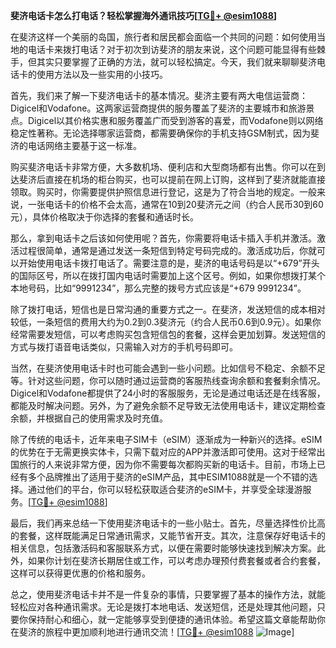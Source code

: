 **斐济电话卡怎么打电话？轻松掌握海外通讯技巧[[TG💪+ @esim1088](https://t.me/s/esim1088)]**

在斐济这样一个美丽的岛国，旅行者和居民都会面临一个共同的问题：如何使用当地的电话卡来拨打电话？对于初次到访斐济的朋友来说，这个问题可能显得有些棘手，但其实只要掌握了正确的方法，就可以轻松搞定。今天，我们就来聊聊斐济电话卡的使用方法以及一些实用的小技巧。

首先，我们来了解一下斐济电话卡的基本情况。斐济主要有两大电信运营商：Digicel和Vodafone。这两家运营商提供的服务覆盖了斐济的主要城市和旅游景点。Digicel以其价格实惠和服务覆盖广而受到游客的喜爱，而Vodafone则以网络稳定性著称。无论选择哪家运营商，都需要确保你的手机支持GSM制式，因为斐济的电话网络主要基于这一标准。

购买斐济电话卡非常方便，大多数机场、便利店和大型商场都有出售。你可以在到达斐济后直接在机场的柜台购买，也可以提前在网上订购，这样到了斐济就能直接领取。购买时，你需要提供护照信息进行登记，这是为了符合当地的规定。一般来说，一张电话卡的价格不会太高，通常在10到20斐济元之间（约合人民币30到60元），具体价格取决于你选择的套餐和通话时长。

那么，拿到电话卡之后该如何使用呢？首先，你需要将电话卡插入手机并激活。激活过程很简单，通常是通过发送一条短信到特定号码完成的。激活成功后，你就可以开始使用电话卡拨打电话了。需要注意的是，斐济的电话号码是以“+679”开头的国际区号，所以在拨打国内电话时需要加上这个区号。例如，如果你想拨打某个本地号码，比如“9991234”，那么完整的拨号方式应该是“+679 9991234”。

除了拨打电话，短信也是日常沟通的重要方式之一。在斐济，发送短信的成本相对较低，一条短信的费用大约为0.2到0.3斐济元（约合人民币0.6到0.9元）。如果你经常需要发短信，可以考虑购买包含短信包的套餐，这样会更加划算。发送短信的方式与拨打语音电话类似，只需输入对方的手机号码即可。

当然，在斐济使用电话卡时也可能会遇到一些小问题。比如信号不稳定、余额不足等。针对这些问题，你可以随时通过运营商的客服热线查询余额和套餐剩余情况。Digicel和Vodafone都提供了24小时的客服服务，无论是通过电话还是在线客服，都能及时解决问题。另外，为了避免余额不足导致无法使用电话卡，建议定期检查余额，并根据自己的使用需求及时充值。

除了传统的电话卡，近年来电子SIM卡（eSIM）逐渐成为一种新兴的选择。eSIM的优势在于无需更换实体卡，只需下载对应的APP并激活即可使用。这对于经常出国旅行的人来说非常方便，因为你不需要每次都购买新的电话卡。目前，市场上已经有多个品牌推出了适用于斐济的eSIM产品，其中ESIM1088就是一个不错的选择。通过他们的平台，你可以轻松获取适合斐济的eSIM卡，并享受全球漫游服务。[[TG💪+ @esim1088](https://t.me/s/esim1088)]

最后，我们再来总结一下使用斐济电话卡的一些小贴士。首先，尽量选择性价比高的套餐，这样既能满足日常通讯需求，又能节省开支。其次，注意保存好电话卡的相关信息，包括激活码和客服联系方式，以便在需要时能够快速找到解决方案。此外，如果你计划在斐济长期居住或工作，可以考虑办理预付费套餐或者合约套餐，这样可以获得更优惠的价格和服务。

总之，使用斐济电话卡并不是一件复杂的事情，只要掌握了基本的操作方法，就能轻松应对各种通讯需求。无论是拨打本地电话、发送短信，还是处理其他问题，只要你保持耐心和细心，就一定能够享受到便捷的通讯体验。希望这篇文章能帮助你在斐济的旅程中更加顺利地进行通讯交流！[[TG💪+ @esim1088](https://t.me/s/esim1088) ![Image](https://i.postimg.cc/4NQfJmqS/Snipaste-2025-05-13-00-14-12.png)]